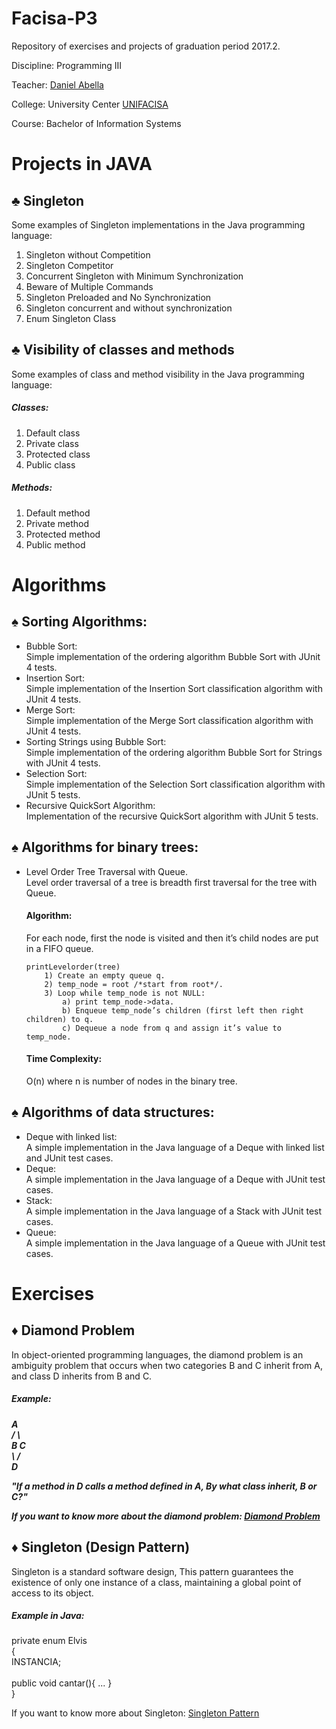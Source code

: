 # Facisa-P3

Repository of exercises and projects of graduation period 2017.2.

Discipline: Programming III

Teacher: [Daniel Abella](https://github.com/daniel-abella)

College: University Center [UNIFACISA](http://www.cesed.br/portal/)

Course: Bachelor of Information Systems


# Projects in JAVA

<h2> ♣ Singleton </h2>
    <dt> Some examples of Singleton implementations in the Java programming language: </dt>
		<ol>
			<li> Singleton without Competition </li>
			<li> Singleton Competitor </li>
			<li> Concurrent Singleton with Minimum Synchronization </li>
			<li> Beware of Multiple Commands </li>
			<li> Singleton Preloaded and No Synchronization </li>
			<li> Singleton concurrent and without synchronization </li>
			<li> Enum Singleton Class </li>
		</ol>

<h2> ♣ Visibility of classes and methods </h2>
 	<dt> Some examples of class and method visibility in the Java programming language: </dt>
 		<h5> Classes: </h5>
 			<ol>
				<li> Default class </li>
				<li> Private class </li>
				<li> Protected class </li>
				<li> Public class </li>
			</ol>	
		<h5> Methods: </h5>
 			<ol>
				<li> Default method </li>
				<li> Private method </li>
				<li> Protected method </li>
				<li> Public method </li>
			</ol>

# Algorithms

<h2> ♠ Sorting Algorithms: </h2>

<ul>
	<li> Bubble Sort: </li>
		<dt> Simple implementation of the ordering algorithm Bubble Sort with JUnit 4 tests. </dt>
	<li> Insertion Sort: </li>
		<dt> Simple implementation of the Insertion Sort classification algorithm with JUnit 4 tests. </dt>
	<li> Merge Sort: </li>
		<dt> Simple implementation of the Merge Sort classification algorithm with JUnit 4 tests. </dt>
	<li> Sorting Strings using Bubble Sort: </li>
		<dt> Simple implementation of the ordering algorithm Bubble Sort for Strings with JUnit 4 tests. </dt>
	<li> Selection Sort: </li>
		<dt> Simple implementation of the Selection Sort classification algorithm with JUnit 5 tests. </dt>
	<li> Recursive QuickSort Algorithm: </li>
		<dt> Implementation of the recursive QuickSort algorithm with JUnit 5 tests. </dt>
</ul>

<h2> ♠ Algorithms for binary trees: </h2>

<ul>
<li> Level Order Tree Traversal with Queue. </li>
	<dt> Level order traversal of a tree is breadth first traversal for the tree with Queue. </dt>


<h4> Algorithm: </h4>
	<dt> For each node, first the node is visited and then it’s child nodes are put in a FIFO queue. </dt>
	
	printLevelorder(tree)
		1) Create an empty queue q.
		2) temp_node = root /*start from root*/.
		3) Loop while temp_node is not NULL:
			a) print temp_node->data.
			b) Enqueue temp_node’s children (first left then right children) to q.
			c) Dequeue a node from q and assign it’s value to temp_node.
		   
<h4> Time Complexity: </h4> 
	<dt> O(n) where n is number of nodes in the binary tree. </dt>
	
</ul>

<h2> ♠ Algorithms of data structures: </h2>

<ul>
<li> Deque with linked list: </li>
	<dt> A simple implementation in the Java language of a Deque with linked list and JUnit test cases. </dt>
	
<li> Deque: </li>
	<dt> A simple implementation in the Java language of a Deque with JUnit test cases. </dt>
	
<li> Stack: </li>
	<dt> A simple implementation in the Java language of a Stack with JUnit test cases. </dt>

<li> Queue: </li>
	<dt> A simple implementation in the Java language of a Queue with JUnit test cases. </dt>
</ul>

# Exercises

<h2> ♦ Diamond Problem </h2>
	<dt> In object-oriented programming languages, the diamond problem is an ambiguity problem that occurs when two categories B and 	      C inherit from A, and class D inherits from B and C. 
	</dt>
	
<h5> Example: <h5>
	<dt>  		 A <br>
	    		/ \ <br>
	   	       B   C <br>
	    		\ / <br>
	      		 D <br>
	</dt>
	<p><i><dt> "If a method in D calls a method defined in A, By what class inherit, B or C?" </dt></i></p>
	
If you want to know more about the diamond problem: [Diamond Problem](https://es.wikipedia.org/wiki/Problema_del_diamante) 

	
<h2> ♦ Singleton (Design Pattern) </h2>
	<dt> Singleton is a standard software design, This pattern guarantees the existence of only one instance of a class, maintaining 	      a global point of access to its object.
	</dt>
	
<h5> Example in Java: </h5>
	private enum Elvis <br>
  	{ <br>
      	       INSTANCIA; <br>
  			<br>
      	       public void cantar(){ ... } <br>
  	} <br>

If you want to know more about Singleton: [Singleton Pattern](https://en.wikipedia.org/wiki/Singleton_pattern)

